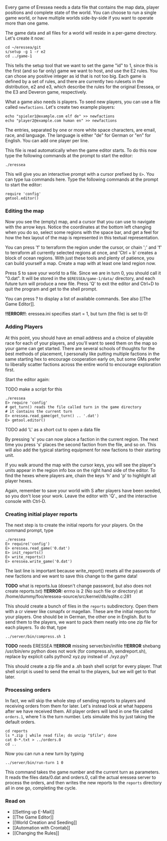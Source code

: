 Every game of Eressea needs a data file that contains the map data, player positions and complete state of the world. You can choose to run a single game world, or have multiple worlds side-by-side if you want to operate more than one game.

The game data and all files for a world will reside in a per-game directory. Let's create it now:

```shell
cd ~/eressea/git
s/setup -g 1 -r e2
cd ../game-1
```

This tells the setup tool that we want to set the game "id" to 1, since this is the first (and so far only) game we want to host, and use the E2 rules. You can chose any positive integer as id that is not too big. Each game is defined by a set of rules, and there are currently two rulesets in the distribution, e2 and e3, which describe the rules for the original Eressea, or the E3 and Deveron game, respectively.

What a game also needs is players. To seed new players, you can use a file called `newfactions`. Let's create two example players:

```shell
echo "spieler1@example.com elf de" >> newfactions
echo "player2@example.com human en" >> newfactions
```

The entries, separated by one or more white space characters, are email, race, and language. The language is either "de" for German or "en" for English. You can add one player per line. 

This file is read automatically when the game editor starts. To do this now type the following commands at the prompt to start the editor:

```shell
./eressea
```

This will give you an interactive prompt with a cursor prefixed by `E>`. You can type lua commands here. Type the following commands at the prompt to start the editor:

```shell
require 'config'
gmtool.editor()
```

### Editing the map

Now you see the (empty) map, and a cursor that you can use to navigate with the arrow keys. Notice the coordinates at the bottom left changing when you do so, select some regions with the space bar, and get a feel for how the hex layout of the map is represented in this textual representation.

You can press 'f' to terraform the region under the cursor, or chain ';' and 'f' to terraform all currently selected regions at once, and 'Ctrl + b' creates a block of ocean regions. With just these tools and plenty of patience, you can build yourself a map. Create a map with at least one land region now.

Press S to save your world to a file. Since we are in turn 0, you should call it "0.dat". It will be stored in the `$ERESSEA/game-1/data/` directory, and each future turn will produce a new file. Press 'Q' to exit the editor and Ctrl+D to quit the program and get to the shell prompt.

You can press ? to display a list of available commands. See also [[The Game Editor]].

**!!ERROR!!**: eressea.ini specifies start = 1, but turn (the file) is set to 0!

### Adding Players

At this point, you should have an email address and a choice of playable race for each of your players, and you'll want to seed them on the map so your game can get started. There are several schools of thoughts for the best methods of placement, I personally like putting multiple factions in the same starting hex to encourage cooperation early on, but some GMs prefer to liberally scatter factions across the entire world to encourage exploration first.

Start the editor again:

TODO make a script for this

```shell
./eressea
E> require 'config'
# get_turn() reads the file called turn in the game directory
# it contains the current turn
E> eressea.read_game(get_turn() .. '.dat')
E> gmtool.editor()
```

TODO add 'L' as a short cut to open a data file

By pressing 's' you can now place a faction in the current region. The next time you press 's' places the second faction from the file, and so on. This will also add the typical starting equipment for new factions to their starting unit.

If you walk around the map with the cursor keys, you will see the player's units appear in the region info box on the right hand side of the editor. To find the hexes where players are, chain the keys 'h' and 'p' to highlight all player hexes.

Again, remember to save your world with S after players have been seeded, so you don't lose your work. Leave the editor with 'Q'., and the interactive console with Ctrl-D.

### Creating initial player reports

The next step is to create the initial reports for your players. On the command prompt, type

```shell
./eressea
E> require('config')
E> eressea.read_game('0.dat')
E> init_reports()
E> write_reports()
E> eressea.write_game('0.dat')
```

The last line is important because write_report() resets all the passwords of new factions and we want to save this change to the game data!

**TODO** what is reports.lua (doesn't change password, but also does not create reports.txt)
**!!ERROR:** errno is 2 (No such file or directory) at /home/dummy/foo/eressea-source/src/kernel/db/sqlite.c:281

This should create a bunch of files in the `reports` subdirectory. Open them with a cr viewer like csmapfx or magellan. These are the initial reports for your players. One should be in German, the other one in English. But to send them to the players, we want to pack them neatly into one zip file for each players. To do that, type

```shell
../server/bin/compress.sh 1
```

**TODO** needs ERESSEA
**!!ERROR** missing server/bin/inifile
**!!ERROR** shebang /usr/bin/env python does not work (for compress.sh, sendreport.sh), replace by explicit calls python2 xyz.py instead of ./xyz.py?

This should create a zip file and a .sh bash shell script for every player. That shell script is used to send the email to the players, but we will get to that later.

### Processing orders

In fact, we will skip the whole step of sending reports to players and receiving orders from them for later. Let's instead look at what happens after we have received them. All player orders will land in one file called `orders.1`, where 1 is the turn number. Lets simulate this by just taking the default orders.
```
cd reports
ls *.zip | while read file; do unzip "$file"; done
cat 0-*.txt > ../orders.0
cd ..
```
Now you can run a new turn by typing
```
../server/bin/run-turn 1 0
```
This command takes the game number and the current turn as parameters. It reads the files data/0.dat and orders.0, call the actual eressea server to process the orders, and then writes the new reports to the `reports` directory all in one go, completing the cycle.
### Read on
* [[Setting up E-Mail]]
* [[The Game Editor]]
* [[World Creation and Seeding]]
* [[Automation with Crontab]]
* [[Changing the Rules]]
